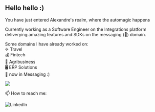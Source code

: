 ## Hello hello :)

You have just entered Alexandre's realm, where the automagic happens

Currently working as a Software Engineer on the Integrations platform deliverying amazing features and SDKs on the messaging (💬) domain.

Some domains I have already worked on:
<br />✈ Travel
<br />💰 Fintech
<br />🌽 Agribusiness
<br />🖥 ERP Solutions
<br />💬 now in Messaging :)

![](https://github-profile-summary-cards.vercel.app/api/cards/profile-details?username=alexandreferris&theme=github_dark)

📫 How to reach me:

[<img align="left" alt="LinkedIn" src="https://img.shields.io/badge/Linkedin-1DA1F2?style=social&logo=linkedin" />][linkedin]

<br/> 

[linkedin]: https://www.linkedin.com/in/alexandreferris
